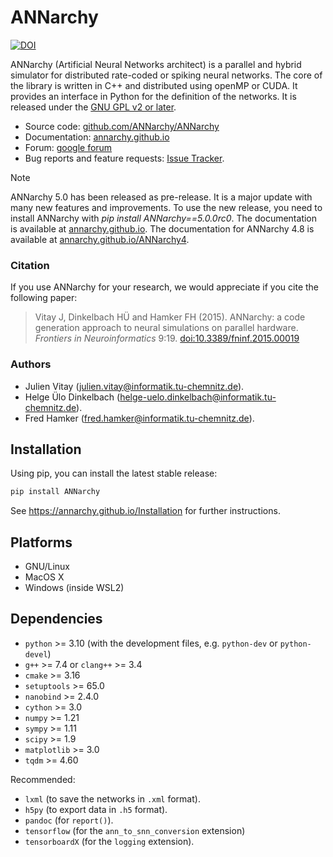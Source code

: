 # ANNarchy 

[![DOI](https://zenodo.org/badge/57382690.svg)](https://zenodo.org/badge/latestdoi/57382690)


ANNarchy (Artificial Neural Networks architect) is a parallel and hybrid simulator for distributed rate-coded or spiking neural networks. The core of the library is written in C++ and distributed using openMP or CUDA. It provides an interface in Python for the definition of the networks. It is released under the [GNU GPL v2 or later](http://www.gnu.org/licenses/gpl.html).

* Source code: [github.com/ANNarchy/ANNarchy](https://github.com/ANNarchy/ANNarchy)
* Documentation: [annarchy.github.io](https://annarchy.github.io)
* Forum: [google forum](https://groups.google.com/forum/#!forum/annarchy)
* Bug reports and feature requests: [Issue Tracker](https://github.com/ANNarchy/ANNarchy/issues).

> [!NOTE]
> ANNarchy 5.0 has been released as pre-release. It is a major update with many new features and improvements. To use the new release, you need to install ANNarchy with *pip install ANNarchy==5.0.0rc0*. The documentation is available at [annarchy.github.io](https://annarchy.github.io). The documentation for ANNarchy 4.8 is available at [annarchy.github.io/ANNarchy4](https://annarchy.github.io/ANNarchy4).


### Citation

If you use ANNarchy for your research, we would appreciate if you cite the following paper:

> Vitay J, Dinkelbach HÜ and Hamker FH (2015). ANNarchy: a code generation approach to neural simulations on parallel hardware. *Frontiers in Neuroinformatics* 9:19. [doi:10.3389/fninf.2015.00019](http://dx.doi.org/10.3389/fninf.2015.00019)

### Authors

* Julien Vitay (julien.vitay@informatik.tu-chemnitz.de).
* Helge Ülo Dinkelbach (helge-uelo.dinkelbach@informatik.tu-chemnitz.de).
* Fred Hamker (fred.hamker@informatik.tu-chemnitz.de).

## Installation

Using pip, you can install the latest stable release:

```bash
pip install ANNarchy
```

See <https://annarchy.github.io/Installation> for further instructions.

## Platforms

* GNU/Linux
* MacOS X
* Windows (inside WSL2)

## Dependencies

* `python` >= 3.10 (with the development files, e.g. `python-dev` or `python-devel`)
* `g++` >= 7.4 or `clang++` >= 3.4
* `cmake` >= 3.16
* `setuptools` >= 65.0
* `nanobind` >= 2.4.0
* `cython` >= 3.0
* `numpy` >= 1.21
* `sympy` >= 1.11
* `scipy` >= 1.9
* `matplotlib` >= 3.0
* `tqdm` >= 4.60

Recommended:

* `lxml` (to save the networks in `.xml` format).
* `h5py` (to export data in `.h5` format).
* `pandoc` (for `report()`).
* `tensorflow` (for the `ann_to_snn_conversion` extension)
* `tensorboardX` (for the `logging` extension).
